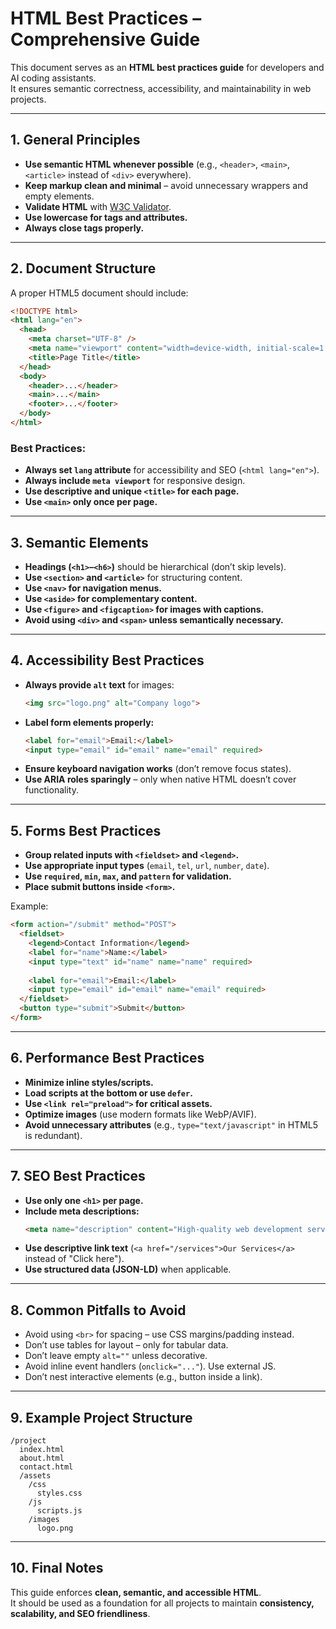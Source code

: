 
# HTML Best Practices – Comprehensive Guide

This document serves as an **HTML best practices guide** for developers and AI coding assistants.  
It ensures semantic correctness, accessibility, and maintainability in web projects.

---

## 1. General Principles
- **Use semantic HTML whenever possible** (e.g., `<header>`, `<main>`, `<article>` instead of `<div>` everywhere).
- **Keep markup clean and minimal** – avoid unnecessary wrappers and empty elements.
- **Validate HTML** with [W3C Validator](https://validator.w3.org/).
- **Use lowercase for tags and attributes.**
- **Always close tags properly.**

---

## 2. Document Structure
A proper HTML5 document should include:
```html
<!DOCTYPE html>
<html lang="en">
  <head>
    <meta charset="UTF-8" />
    <meta name="viewport" content="width=device-width, initial-scale=1.0" />
    <title>Page Title</title>
  </head>
  <body>
    <header>...</header>
    <main>...</main>
    <footer>...</footer>
  </body>
</html>
```

### Best Practices:
- **Always set `lang` attribute** for accessibility and SEO (`<html lang="en">`).
- **Always include `meta viewport`** for responsive design.
- **Use descriptive and unique `<title>` for each page.**
- **Use `<main>` only once per page.**

---

## 3. Semantic Elements
- **Headings (`<h1>`–`<h6>`)** should be hierarchical (don’t skip levels).
- **Use `<section>` and `<article>`** for structuring content.
- **Use `<nav>` for navigation menus.**
- **Use `<aside>` for complementary content.**
- **Use `<figure>` and `<figcaption>` for images with captions.**
- **Avoid using `<div>` and `<span>` unless semantically necessary.**

---

## 4. Accessibility Best Practices
- **Always provide `alt` text** for images:
  ```html
  <img src="logo.png" alt="Company logo">
  ```
- **Label form elements properly:**
  ```html
  <label for="email">Email:</label>
  <input type="email" id="email" name="email" required>
  ```
- **Ensure keyboard navigation works** (don’t remove focus states).
- **Use ARIA roles sparingly** – only when native HTML doesn’t cover functionality.

---

## 5. Forms Best Practices
- **Group related inputs with `<fieldset>` and `<legend>`.**
- **Use appropriate input types** (`email`, `tel`, `url`, `number`, `date`).
- **Use `required`, `min`, `max`, and `pattern` for validation.**
- **Place submit buttons inside `<form>`.**

Example:
```html
<form action="/submit" method="POST">
  <fieldset>
    <legend>Contact Information</legend>
    <label for="name">Name:</label>
    <input type="text" id="name" name="name" required>
    
    <label for="email">Email:</label>
    <input type="email" id="email" name="email" required>
  </fieldset>
  <button type="submit">Submit</button>
</form>
```

---

## 6. Performance Best Practices
- **Minimize inline styles/scripts.**  
- **Load scripts at the bottom or use `defer`.**
- **Use `<link rel="preload">` for critical assets.**
- **Optimize images** (use modern formats like WebP/AVIF).  
- **Avoid unnecessary attributes** (e.g., `type="text/javascript"` in HTML5 is redundant).

---

## 7. SEO Best Practices
- **Use only one `<h1>` per page.**
- **Include meta descriptions:**
  ```html
  <meta name="description" content="High-quality web development services.">
  ```
- **Use descriptive link text** (`<a href="/services">Our Services</a>` instead of "Click here").
- **Use structured data (JSON-LD)** when applicable.

---

## 8. Common Pitfalls to Avoid
- Avoid using `<br>` for spacing – use CSS margins/padding instead.  
- Don’t use tables for layout – only for tabular data.  
- Don’t leave empty `alt=""` unless decorative.  
- Avoid inline event handlers (`onclick="..."`). Use external JS.  
- Don’t nest interactive elements (e.g., button inside a link).

---

## 9. Example Project Structure
```
/project
  index.html
  about.html
  contact.html
  /assets
    /css
      styles.css
    /js
      scripts.js
    /images
      logo.png
```

---

## 10. Final Notes
This guide enforces **clean, semantic, and accessible HTML**.  
It should be used as a foundation for all projects to maintain **consistency, scalability, and SEO friendliness**.
